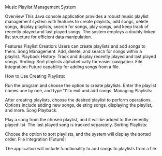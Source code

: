 Music Playlist Management System

Overview
This Java console application provides a robust music playlist management system with features to create playlists, add songs, delete songs, display playlists, search for songs, play songs, and keep track of recently played and last played songs. The system employs a doubly linked list structure for efficient data manipulation.

Features
Playlist Creation: Users can create playlists and add songs to them.
Song Management: Add, delete, and search for songs within a playlist.
Playback History: Track and display recently played and last played songs.
Sorting: Sort playlists alphabetically for easier navigation.
File Integration: Future capability for adding songs from a file.

How to Use
Creating Playlists:

Run the program and choose the option to create playlists.
Enter the playlist names one by one, and type '1' to exit and add songs.
Managing Playlists:

After creating playlists, choose the desired playlist to perform operations.
Options include adding new songs, deleting songs, displaying the playlist, and more.
Song Playback:

Play a song from the chosen playlist, and it will be added to the recently played list.
The last played song is tracked separately.
Sorting Playlists:

Choose the option to sort playlists, and the system will display the sorted order.
File Integration (Future):

The application will include functionality to add songs to playlists from a file.
